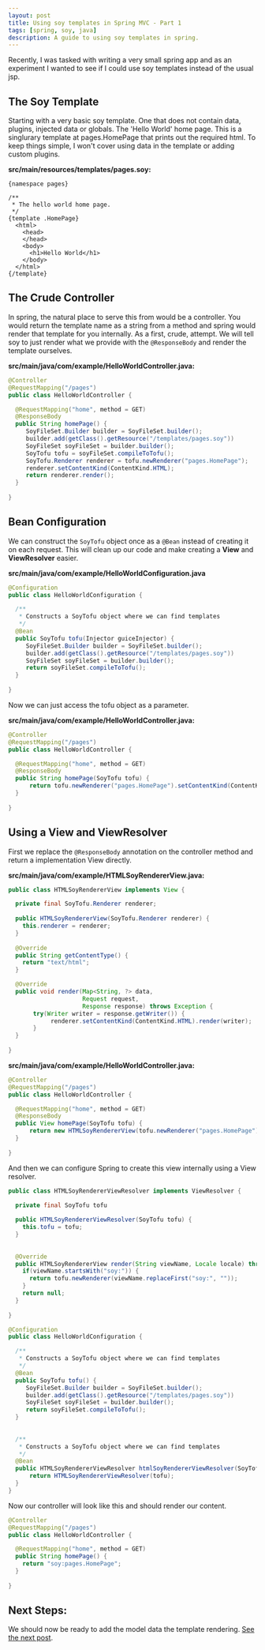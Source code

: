 ```yaml
---
layout: post
title: Using soy templates in Spring MVC - Part 1
tags: [spring, soy, java]
description: A guide to using soy templates in spring.
---
```


Recently, I was tasked with writing a very small spring app and as an experiment I wanted to see if I could use soy templates instead of the usual jsp.
 
 
 
## The Soy Template

Starting with a very basic soy template. One that does not contain data, plugins, injected data or globals. The 'Hello World' home page. This is a singlurary
 template at pages.HomePage that prints out the required html. To keep things simple, I won't cover using data in the template or adding custom plugins.
 
**src/main/resources/templates/pages.soy:**

```soy
{namespace pages}

/**
 * The hello world home page.
 */
{template .HomePage}
  <html>
    <head>
    </head>
    <body>
      <h1>Hello World</h1>
    </body>
  </html>
{/template}
```


## The Crude Controller

In spring, the natural place to serve this from would be a controller. You would return the template name as a string from a method and spring would render 
that template for you internally. As a first, crude, attempt. We will tell soy to just render what we provide with the `@ResponseBody` and render the 
template ourselves.   


**src/main/java/com/example/HelloWorldController.java:**

```java
@Controller
@RequestMapping("/pages")
public class HelloWorldController {

  @RequestMapping("home", method = GET)
  @ResponseBody
  public String homePage() {
     SoyFileSet.Builder builder = SoyFileSet.builder();
     builder.add(getClass().getResource("/templates/pages.soy"))
     SoyFileSet soyFileSet = builder.builder();
     SoyTofu tofu = soyFileSet.compileToTofu();
     SoyTofu.Renderer renderer = tofu.newRenderer("pages.HomePage");
     renderer.setContentKind(ContentKind.HTML);
     return renderer.render();
  }
  
}
```

## Bean Configuration

We can construct the `SoyTofu` object once as a `@Bean` instead of creating it on each request. This will clean up our code and make creating a **View** 
and **ViewResolver** easier. 


**src/main/java/com/example/HelloWorldConfiguration.java**

```java
@Configuration
public class HelloWorldConfiguration {

  /**
   * Constructs a SoyTofu object where we can find templates
   */ 
  @Bean
  public SoyTofu tofu(Injector guiceInjector) {
     SoyFileSet.Builder builder = SoyFileSet.builder();
     builder.add(getClass().getResource("/templates/pages.soy"))
     SoyFileSet soyFileSet = builder.builder();
     return soyFileSet.compileToTofu();
  }
  
}
```

Now we can just access the tofu object as a parameter.

**src/main/java/com/example/HelloWorldController.java:**

```java
@Controller
@RequestMapping("/pages")
public class HelloWorldController {

  @RequestMapping("home", method = GET)
  @ResponseBody
  public String homePage(SoyTofu tofu) {
      return tofu.newRenderer("pages.HomePage").setContentKind(ContentKind.HTML).render();
  }
  
}
```

## Using a View and ViewResolver

First we replace the `@ResponseBody` annotation on the controller method and return a implementation View directly.  

**src/main/java/com/example/HTMLSoyRendererView.java:**
 
 ```java
 public class HTMLSoyRendererView implements View {
 
   private final SoyTofu.Renderer renderer;
   
   public HTMLSoyRendererView(SoyTofu.Renderer renderer) {
     this.renderer = renderer;
   }
   
   @Override
   public String getContentType() {
     return "text/html";
   }
 
   @Override
   public void render(Map<String, ?> data, 
                      Request request,
                      Response response) throws Exception {             
        try(Writer writer = response.getWriter()) {
             renderer.setContentKind(ContentKind.HTML).render(writer);
        }                  
   }
                      
 }
 
 ```
 
 
 
**src/main/java/com/example/HelloWorldController.java:**

```java
@Controller
@RequestMapping("/pages")
public class HelloWorldController {

  @RequestMapping("home", method = GET)
  @ResponseBody
  public View homePage(SoyTofu tofu) {
      return new HTMLSoyRendererView(tofu.newRenderer("pages.HomePage"));
  }
  
}
```


And then we can configure Spring to create this view internally using a View resolver. 



```java
public class HTMLSoyRendererViewResolver implements ViewResolver {

  private final SoyTofu tofu
  
  public HTMLSoyRendererViewResolver(SoyTofu tofu) {
    this.tofu = tofu;
  }
  
 
  @Override
  public HTMLSoyRendererView render(String viewName, Locale locale) throws Exception {
    if(viewName.startsWith("soy:")) {
      return tofu.newRenderer(viewName.replaceFirst("soy:", ""));
    }
    return null;
  }
                     
}
```


```java
@Configuration
public class HelloWorldConfiguration {

  /**
   * Constructs a SoyTofu object where we can find templates
   */ 
  @Bean
  public SoyTofu tofu() {
     SoyFileSet.Builder builder = SoyFileSet.builder();
     builder.add(getClass().getResource("/templates/pages.soy"))
     SoyFileSet soyFileSet = builder.builder();
     return soyFileSet.compileToTofu();
  }
  
  
  /**
   * Constructs a SoyTofu object where we can find templates
   */ 
  @Bean
  public HTMLSoyRendererViewResolver htmlSoyRendererViewResolver(SoyTofu tofu) {
      return HTMLSoyRendererViewResolver(tofu);
  }  
}
```


Now our controller will look like this and should render our content.

```java
@Controller
@RequestMapping("/pages")
public class HelloWorldController {

  @RequestMapping("home", method = GET)
  public String homePage() {
    return "soy:pages.HomePage";
  }
  
}
```

## Next Steps:

We should now be ready to add the model data the template rendering. [See the next post](/blog/SoyInSpring_part2/). 


